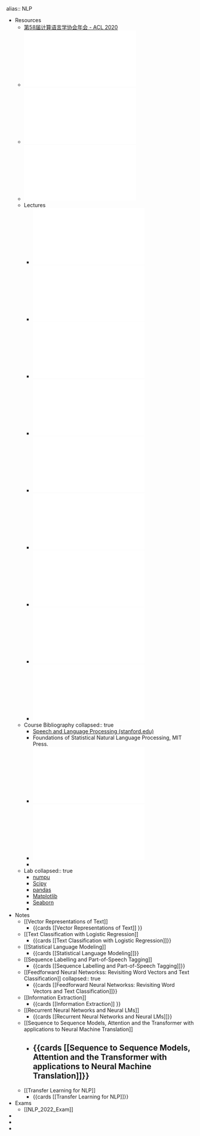 alias:: NLP

- Resources
	- [第58届计算语言学协会年会 - ACL 2020](https://acl2020.org/)
	- ![eisenstein-nlp-notes.pdf](../assets/eisenstein-nlp-notes_1675514044740_0.pdf)
	- ![com6513_21_exam.pdf](../assets/com6513_21_exam_1675514165289_0.pdf)
	- ![exam-2018-questions.pdf](../assets/exam-2018-questions_1686073864558_0.pdf)
	- Lectures
		- ![nlp_lec1.pdf](../assets/nlp_lec1_1675599773002_0.pdf)
		- ![nlp_week3.pdf](../assets/nlp_week3_1676984722648_0.pdf)
		- ![nlpweek4.pdf](../assets/nlpweek4_1685374791438_0.pdf)
		- ![lec4_pos.pdf](../assets/lec4_pos_1678194086460_0.pdf)
		- ![lec6_fnn(1).pdf](../assets/lec6_fnn(1)_1685718527495_0.pdf)
		- ![info_extraction_210323.pdf](../assets/info_extraction_210323_1685723944584_0.pdf)
		- ![lec8_rnn(1).pdf](../assets/lec8_rnn(1)_1685811914697_0.pdf)
		- ![lecture9_seq2seq.pdf](../assets/lecture9_seq2seq_1685819427568_0.pdf)
		- ![lec10_tl(1).pdf](../assets/lec10_tl(1)_1685908902849_0.pdf)
	- Course Bibliography
	  collapsed:: true
		- [Speech and Language Processing (stanford.edu)](https://web.stanford.edu/~jurafsky/slp3/)
		- Foundations of Statistical Natural Language Processing, MIT Press.
		- ![A primer on Neural Network Models.pdf](../assets/A_primer_on_Neural_Network_Models_1675601179889_0.pdf)
		- ![eisenstein-nlp-notes.pdf](../assets/eisenstein-nlp-notes_1675601235781_0.pdf)
		-
	- Lab
	  collapsed:: true
		- [numpu](http://www.numpy.org/)
		- [Scipy](https://www.scipy.org/)
		- [pandas](https://pandas.pydata.org/)
		- [Matplotlib](https://matplotlib.org/)
		- [Seaborn](https://seaborn.pydata.org/)
		-
- Notes
	- [[Vector Representations of Text]]
		- {{cards [[Vector Representations of Text]] }}
	- [[Text Classification with Logistic Regression]]
		- {{cards [[Text Classification with Logistic Regression]]}}
	- [[Statistical Language Modeling]]
		- {{cards [[Statistical Language Modeling]]}}
	- [[Sequence Labelling and Part-of-Speech Tagging]]
		- {{cards [[Sequence Labelling and Part-of-Speech Tagging]]}}
	- [[Feedforward Neural Networkss: Revisiting Word Vectors and Text Classification]]
	  collapsed:: true
		- {{cards [[Feedforward Neural Networkss: Revisiting Word Vectors and Text Classification]]}}
	- [[Information Extraction]]
		- {{cards [[Information Extraction]] }}
	- [[Recurrent Neural Networks and Neural LMs]]
		- {{cards [[Recurrent Neural Networks and Neural LMs]]}}
	- [[Sequence to Sequence Models, Attention and the Transformer with applications to Neural Machine Translation]]
		- {{cards [[Sequence to Sequence Models, Attention and the Transformer with applications to Neural Machine Translation]]}}
			-
	- [[Transfer Learning for NLP]]
		- {{cards [[Transfer Learning for NLP]]}}
- Exams
	- [[NLP_2022_Exam]]
-
-
-